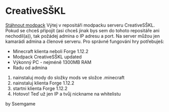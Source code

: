 # CreativeSŠKL
<a href="https://github.com/Ssemgame/CreativeS-KL/archive/refs/heads/main.zip">Stáhnout modpack</a>
Výtej v repositáři modpacku serveru CreativeSŠKL.
Pokud se chceš připojit (asi chceš jinak bys sem do tohoto repositáře ani nechodil(a)), tak požádej admina
o IP adresu a port. Na server můžou jen kamarádi admina a členové serveru.
Pro správné fungování hry potřebuješ:
  - Minecraft klienta neboli Forge 1.12.2
  - Modpack CreativeSŠKL updated
  - Výkonný PC - nejméně 1300MB RAM
  - Radu od admina
1) nainstaluj mody do složky mods ve složce .minecraft
2) nainstaluj klienta Forge 1.12.2
3) startni klienta Forge 1.12.2
4) Hotovo! Teď už jen IP a tvůj nickname na whitelistu

by Ssemgame
